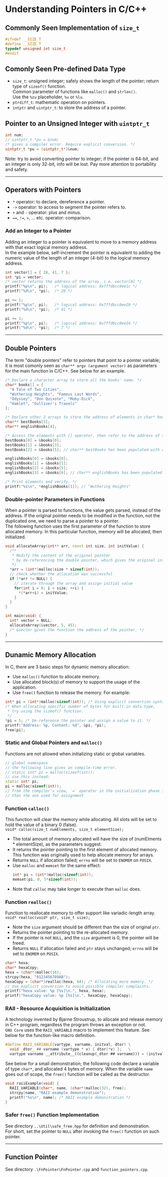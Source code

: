 # Understanding Pointers in C/C++

## Commonly Seen Implementation of `size_t`
```C++
#ifndef __SIZE_T
#define __SIZE_T
typedef unsigned int size_t
#endif
```

## Comonly Seen Pre-defined Data Type
* `size_t`: unsigned integer; safely shows the length of the pointer; return type of `sizeof()` function.  
  Common parameter of functions like `malloc()` and `strlen()`.  
  Use the `%zu` placeholder, `%u` or `%lu`.
* `ptrdiff_t`: mathematic operation on pointers.
* `intptr` and `uintptr_t`: to store the address of a pointer.

## Pointer to an Unsigned Integer with `uintptr_t`
```C++
int num;
// uintptr_t *pu = &num;
/* gives a compiler error. Require explicit conversion. */
uintptr_t *pu = (uintptr_t*)&num;
```
Note: try to avoid converting pointer to integer; if the pointer is 64-bit, and an integer is only 32-bit, info will be lost. Pay more attention to portability and safety.

---

## Operators with Pointers
- `*` operator: to declare, dereference a pointer.
- `->` operator: to access to segment the pointer refers to.
- `+` and `-` operator: plus and minus.
- `==`, `!=`, `>`, ... etc. operator: comparison.

### Add an Integer to a Pointer
Adding an integer to a pointer is equivalent to move to a memory address with that exact logical memory address.  
In the example below, self-increment the pointer is equivalent to adding the numeric value of the length of an integer (4-bit) to the logical memory address.
```C++
int vector[] = { 28, 41, 7 };
int *pi = vector;
/* vector returns the address of the array, i.e. vector[0] */
printf("%p\n", pi);   /* logical address: 0x7ffdbcc0ee1c */
printf("%d\n", *pi);  /* 28 */

pi += 1;
printf("%p\n", pi);   /* logical address: 0x7ffdbcc0ee20 */
printf("%d\n", *pi);  /* 41 */

pi += 1;
printf("%p\n", pi);   /* logical address: 0x7ffdbcc0ee24 */
printf("%d\n", *pi);  /* 7 */
```

---

## Double Pointers
The term "double pointers" refer to pointers that point to a pointer variable; it is most comonly seen as `char** argv (argument vector)` as parameters for the main function in C/C++. See below for an example.
```C++
/* Declare a character array to store all the books' name. */
char* books[] = {
  "A Tale of Two Cities",
  "Wuthering Heights", "Famous Last Words",
  "Odyssey", "Don Quixote", "Moby-Dick",
  "Hamlet", "Gulliver's Travels"
};

/* Declare other 2 arrays to store the address of elements in char* bookTitles[]. */
char** bestBooks[3];
char** englishBooks[4];

/* Access the elements with [] operator, then refer to the address of them. */
bestBooks[0] = &books[0];
bestBooks[1] = &books[3];
bestBooks[2] = &books[5]; // char** bestBooks has been populated with contents.

englishBooks[0] = &books[0];
englishBooks[1] = &books[1];
englishBooks[2] = &books[5];
englishBooks[3] = &books[6]; // char** englishBooks has been populated with contents.

/* Print elements and verify. */
printf("%s\n", *englishBooks[1]); // "Wuthering Heights"
```

### Double-pointer Parameters in Functions
When a pointer is parsed to functions, the value gets parsed, instead of the address. If the original pointer needs to be modified in the function, not the duplicated one, we need to parse a pointer to a pointer.  
The following function uses the first parameter of the function to store allocated memory. In this particular function, memory will be allocated, then initialized.
```C++
void allocateArray(int** arr, const int size, int initValue) {
  /**
   * Modify the content of the original pointer 
   * by de-referencing the double pointer, which gives the original int*. 
   */
  *arr = (int*)malloc(size * sizeof(int));
  // check whether the allocation was successful
  if (*arr != NULL) {
    // iterate through the array and assign initial value
    for(int i = 0; i < size; ++i) {
      *(*arr+i) = initValue;
    }
  }
}

int main(void) {
  int* vector = NULL;
  allocateArray(&vector, 5, 45);
  /* &vector gives the function the address of the pointer. */
}
```

---

## Dunamic Memory Allocation
In C, there are 3 basic steps for dynamic memory allocation:
- Use `malloc()` function to allocate memory.
- Use allocated block(s) of memory to support the usage of the application.
- Use `free()` function to release the memory. For example:
```C++
int* pi = (int*)malloc(sizeof(int)); /* Using explicit convertion syntax (int*) for the rvalue. */
/* When allocating specific number of bytes for built-in data type,
 * try using the sizeof() function.
 */
*pi = 5; /* De-reference the pointer and assign a value to it. */
printf("Address: %p, Content: %d", &pi, *pi);
free(pi);
```

### Static and Global Pointers and `malloc()`
Functions are not allowed when initializing static or global variables.
```C++
// global namespace
// the following line gives an compile-time error.
// static int* pi = malloc(sizeof(int));
// use this instead:
static int* pi;
pi = malloc(sizeof(int));
// from the compiler's view, `=` operator in the initialization phase is different
// than the one used for assignment
```

### Function `calloc()`
This function will clear the memory while allocating. All slots will be set to hold the value of a binary 0 (false).  
`void* calloc(size_t numElements, size_t elementSize);`  
- The total amount of memory allocated will have the size of (numElments * elementSize), as the parameters suggest.  
- It returns the pointer pointing to the first element of allocated memory. This function was originally used to help allocate memory for arrays.
- Returns `NULL` if allocation failed; `errno` will be set to `ENOMEM` on `POSIX`.
- Use `malloc` and `memset` for the same effect:
  ```C++
  int* pi = (int*)malloc(sizeof(int));
  memset(pi, 0, 5*sizeof(int));
  ```
- Note that `calloc` may take longer to execute than `malloc` does.

### Function `realloc()`
Function to reallocate memory to offer support like variadic-length array.  
`void* realloc(void* ptr, size_t size);`
- Note the `size` argument should be different than the size of original `ptr`.
- Returns the pointer pointing to the re-allocated memory.
- If the pointer is not `NULL`, and the `size` argument is 0, the pointer will be freed.
- Returns `NULL` if allocation failed and `ptr` stays unchanged; `errno` will be set to `ENOMEM` on `POSIX`.
```C++
char* hexa;
char* hexaCopy;
hexa = (char*)malloc(16);
strcpy(hexa, "0123456789AB");
hexaCopy = (char*)realloc(hexa, 64); /* Allocating more memory. */
// Use explicit conversion to avoid possible compiler complaints.
printf("hexa value: %p [%s]\n.", hexa, hexa);
printf("hexaCopy value: %p [%s]\n.", hexaCopy, hexaCopy);
```

### RAII - Resource Acquisition is Initialization
A technology invented by Bjarne Stroustrup, to allocate and release memory in C++ program, regardless the program throws an exception or not.  
`GNU Core` uses the `RAII_VARIABLE` macro to implement this feature. See below for the function-like macro definition.
```C++
#define RAII_VARIABLE(vartype, varname, initval, dtor) \
  void _dtor_ ## varname (vartype * v) { dtor(*v) };   \
  vartype varname __attribute__((cleanup(_dtor ## varname))) = (initval)
```
See below for a small demonstration; the following code declare a variable of type `char*`, and allocated 4 bytes of memory. When the variable `name` goes out of scope, the `free()` function will be called as the destructor.
```C++
void raiiExample(void) {
  RAII_VARIABLE(char*, name, (char*)malloc(32), free);
  strcpy(name, "RAII example demonstration");
  printf("%s\n", name); /* RAII example demonstration */
}
```

### Safer `free()` Function Implementation
See directory `..\Util\safe_free.hpp` for definition and demonstration.  
For short, set the pointer to `NULL` after invoking the `free()` function on such pointer.

---

## Function Pointer
See directory `.\FnPointer\FnPointer.cpp` and `function_pointers.cpp`.

